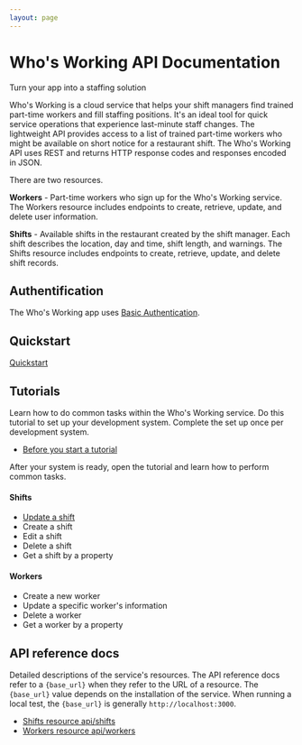 ```yaml
---
layout: page
---
```


# Who's Working API Documentation

Turn your app into a staffing solution

Who's Working is a cloud service that helps your shift managers find trained part-time workers and fill staffing positions. It's an ideal tool for quick service operations that experience last-minute staff changes. The lightweight API provides access to a list of trained part-time workers who might be available on short notice for a restaurant shift. The Who's Working API uses REST and returns HTTP response codes and responses encoded in JSON.

There are two resources.

**Workers** - Part-time workers who sign up for the Who's Working service. The Workers resource includes endpoints to create, retrieve, update, and delete user information.

**Shifts** - Available shifts in the restaurant created by the shift manager. Each shift describes the location, day and time, shift length, and warnings. The Shifts resource includes endpoints to create, retrieve, update, and delete shift records.

## Authentification

The Who's Working app uses [Basic Authentication](api/basic_auth.md).

## Quickstart

[Quickstart](api/quickstart_working.md)

## Tutorials

Learn how to do common tasks within the Who's Working service. Do this tutorial to set up your development system. Complete the set up once per development system.

* [Before you start a tutorial](tutorials/before-you-start-a-tutorial.md)

After your system is ready, open the tutorial and learn how to perform common tasks.

#### Shifts

* [Update a shift](tutorials/update-a-shift.md)
* Create a shift
* Edit a shift
* Delete a shift
* Get a shift by a property

#### Workers

* Create a new worker
* Update a specific worker's information
* Delete a worker
* Get a worker by a property

## API reference docs

Detailed descriptions of the service's resources. The API reference docs refer to a `{base_url}` when they refer to the URL of a resource. The `{base_url}` value depends on the installation of the service. When running a local test, the `{base_url}` is generally `http://localhost:3000`.

* [Shifts resource api/shifts](api/shifts_resource)
* [Workers resource api/workers](api/workers_resource)
